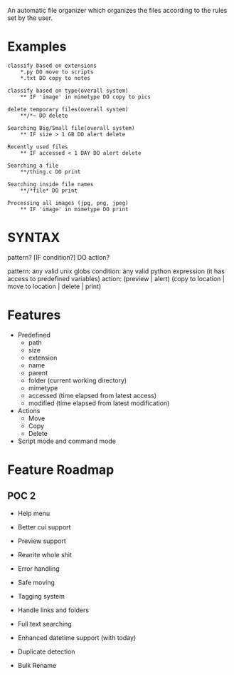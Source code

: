 An automatic file organizer which organizes the files according to the rules set by the user.

# Examples
```
classify based on extensions
	*.py DO move to scripts
	*.txt DO copy to notes

classify based on type(overall system)
	** IF 'image' in mimetype DO copy to pics

delete temporary files(overall system)
	**/*~ DO delete

Searching Big/Small file(overall system)
	** IF size > 1 GB DO alert delete

Recently used files
	** IF accessed < 1 DAY DO alert delete

Searching a file
	**/thing.c DO print

Searching inside file names
	**/*file* DO print

Processing all images (jpg, png, jpeg)
	** IF 'image' in mimetype DO print
```

# SYNTAX
pattern? [IF condition?] DO action?

pattern: any valid unix globs
condition: any valid python expression (it has access to predefined variables)
action: (preview | alert) (copy to location | move to location | delete | print)

# Features
 - Predefined
   - path
   - size
   - extension
   - name
   - parent
   - folder (current working directory)
   - mimetype
   - accessed (time elapsed from latest access)
   - modified (time elapsed from latest modification)
 - Actions
   - Move
   - Copy
   - Delete
 - Script mode and command mode

# Feature Roadmap
## POC 2
 - Help menu
 - Better cui support

 - Preview support
 - Rewrite whole shit
 - Error handling
 - Safe moving
 - Tagging system
 - Handle links and folders
 - Full text searching
 - Enhanced datetime support (with today)
 - Duplicate detection
 - Bulk Rename